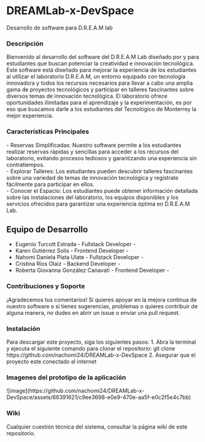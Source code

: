 # DREAMLab-x-DevSpace
Desarrollo de software para D.R.E.A.M lab

<h3>Descripción</h3>
Bienvenido al desarrollo del software del D.R.E.A.M Lab diseñado por y para estudiantes que buscan potenciar la creatividad e innovación tecnológica. Este software está diseñado para mejorar la experiencia de los estudiantes al utilizar el laboratorio D.R.E.A.M, un entorno equipado con tecnología innovadora y todos los recursos necesarios para llevar a cabo una amplia gama de proyectos tecnológicos y participar en talleres fascinantes sobre diversos temas de innovación tecnológica. El laboratorio ofrece oportunidades ilimitadas para el aprendizaje y la experimentación, es por eso que buscamos darle a los estudiantes del Tecnológico de Monterrey la mejor experiencia. 

<h3>Características Principales</h3>
-  Reservas Simplificadas: Nuestro software permite a los estudiantes realizar reservas rápidas y sencillas para acceder a los recursos del laboratorio, evitando procesos tediosos y garantizando una experiencia sin contratiempos.<br>
-  Explorar Talleres: Los estudiantes pueden descubrir talleres fascinantes sobre una variedad de temas de innovación tecnológica y regístrate fácilmente para participar en ellos.<br>
-  Conocer el Espacio: Los estudiantes puede obtener información detallada sobre las instalaciones del laboratorio, los equipos disponibles y los servicios ofrecidos para garantizar una experiencia óptima en D.R.E.A.M Lab.

## Equipo de Desarrollo
* Eugenio Turcott Estrada - Fullstack Developer - 
* Karen Gutiérrez Solís - Frontend Developer - 
* Nahomi Daniela Plata Ulate - Fullstack Developer - 
* Cristina Ríos Olaiz - Backend Developer - 
* Roberta Giovanna González Canavati - Frontend Developer -
  
<h3>Contribuciones y Soporte</h3>
¡Agradecemos tus comentarios! Si quieres apoyar en la mejora continua de nuestro software o si tienes sugerencias, problemas o quieres contribuir de alguna manera, no dudes en abrir un issue o enviar una pull request.

<h3>Instalación</h3>
Para descargar este proyecto, siga los siguientes pasos:
1. Abra la terminal y ejecuta el siguiente comando para clonar el repositorio: git clone https://github.com/nachomi24/DREAMLab-x-DevSpace
2. Asegurar que el proyecto este conectado al internet

<h3>Imagenes del prototipo de la aplicación</h3>
![image](https://github.com/nachomi24/DREAMLab-x-DevSpace/assets/66391621/c9ee3698-e0e9-470e-aa5f-e0c2f5e4c7bb)

<h3>Wiki</h3>
Cualquier cuestión técnica del sistema, consultar la página wiki de este repositorio. 

